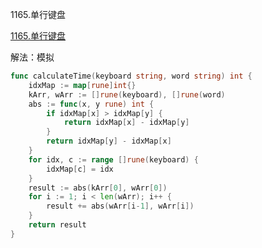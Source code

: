 1165.单行键盘

[1165.单行键盘](https://leetcode.cn/problems/single-row-keyboard/)



解法：模拟



```go
func calculateTime(keyboard string, word string) int {
	idxMap := map[rune]int{}
	kArr, wArr := []rune(keyboard), []rune(word)
	abs := func(x, y rune) int {
		if idxMap[x] > idxMap[y] {
			return idxMap[x] - idxMap[y]
		}
		return idxMap[y] - idxMap[x]
	}
	for idx, c := range []rune(keyboard) {
		idxMap[c] = idx
	}
	result := abs(kArr[0], wArr[0])
	for i := 1; i < len(wArr); i++ {
		result += abs(wArr[i-1], wArr[i])
	}
	return result
}
```
